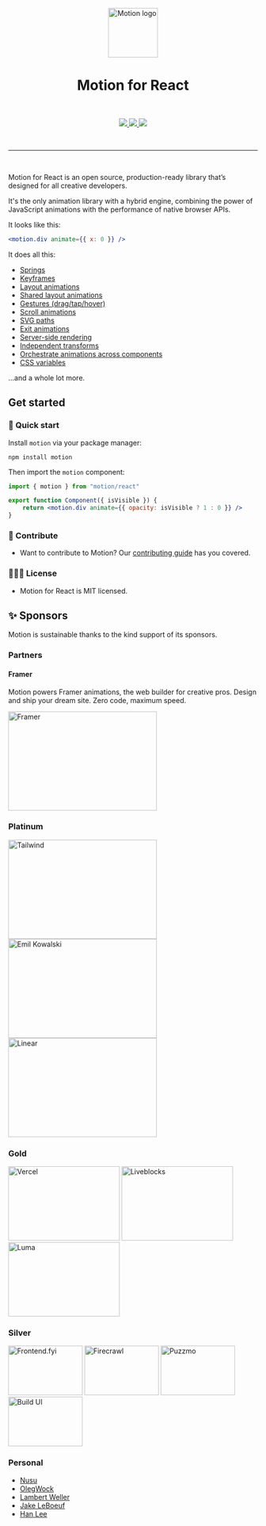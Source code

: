<p align="center">
  <img width="100" height="100" alt="Motion logo" src="https://user-images.githubusercontent.com/7850794/164965523-3eced4c4-6020-467e-acde-f11b7900ad62.png" />
</p>
<h1 align="center">Motion for React</h1>

<br>

<p align="center">
  <a href="https://www.npmjs.com/package/framer-motion" target="_blank">
    <img src="https://img.shields.io/npm/v/framer-motion.svg?style=flat-square" />
  </a>
  <a href="https://www.npmjs.com/package/framer-motion" target="_blank">
  <img src="https://img.shields.io/npm/dm/framer-motion.svg?style=flat-square" />
  </a>
  <a href="https://twitter.com/motiondotdev" target="_blank">
  <img src="https://img.shields.io/twitter/follow/framer.svg?style=social&label=Follow"  />
  </a>
</p>

<br>
<hr>
<br>

Motion for React is an open source, production-ready library that’s designed for all creative developers.

It's the only animation library with a hybrid engine, combining the power of JavaScript animations with the performance of native browser APIs.

It looks like this:

```jsx
<motion.div animate={{ x: 0 }} />
```

It does all this:

-   [Springs](https://motion.dev/docs/react-transitions#spring)
-   [Keyframes](https://motion.dev/docs/react-animation#keyframes)
-   [Layout animations](https://motion.dev/docs/react-layout-animations)
-   [Shared layout animations](https://motion.dev/docs/react-layout-animations#shared-layout-animations)
-   [Gestures (drag/tap/hover)](https://motion.dev/docs/react-gestures)
-   [Scroll animations](https://motion.dev/docs/react-scroll-animations)
-   [SVG paths](https://motion.dev/docs/react-animation#svg-line-drawing)
-   [Exit animations](https://motion.dev/docs/react-animation#exit-animations)
-   [Server-side rendering](https://motion.dev/docs/react-motion-component#server-side-rendering)
-   [Independent transforms](https://motion.dev/docs/react-motion-component#style)
-   [Orchestrate animations across components](https://motion.dev/docs/react-animation#orchestration)
-   [CSS variables](https://motion.dev/docs/react-animation#css-variables)

...and a whole lot more.

## Get started

### 🐇 Quick start

Install `motion` via your package manager:

```
npm install motion
```

Then import the `motion` component:

```jsx
import { motion } from "motion/react"

export function Component({ isVisible }) {
    return <motion.div animate={{ opacity: isVisible ? 1 : 0 }} />
}
```

### 💎 Contribute

-   Want to contribute to Motion? Our [contributing guide](https://github.com/motiondivision/motion/blob/master/CONTRIBUTING.md) has you covered.

### 👩🏻‍⚖️ License

-   Motion for React is MIT licensed.

## ✨ Sponsors

Motion is sustainable thanks to the kind support of its sponsors.

### Partners

#### Framer

Motion powers Framer animations, the web builder for creative pros. Design and ship your dream site. Zero code, maximum speed.

<a href="https://www.framer.com?utm_source=motion-readme">
  <img alt="Framer" src="https://github.com/user-attachments/assets/0404c7a1-c29d-4785-89ae-aae315f3c759" width="300px" height="200px">
</a>

### Platinum

<a href="https://tailwindcss.com"><img alt="Tailwind" src="https://github.com/user-attachments/assets/c0496f09-b8ee-4bc4-85ab-83a071bbbdec" width="300px" height="200px"></a> <a href="https://emilkowal.ski"><img alt="Emil Kowalski" src="https://github.com/user-attachments/assets/29f56b1a-37fb-4695-a6a6-151f6c24864f" width="300px" height="200px"></a> <a href="https://linear.app"><img alt="Linear" src="https://github.com/user-attachments/assets/a93710bb-d8ed-40e3-b0fb-1c5b3e2b16bb" width="300px" height="200px"></a>

### Gold

<a href="https://vercel.com"><img alt="Vercel" src="https://github.com/user-attachments/assets/23cb1e37-fa67-49ad-8f77-7f4b8eaba325" width="225px" height="150px"></a> <a href="https://liveblocks.io"><img alt="Liveblocks" src="https://github.com/user-attachments/assets/31436a47-951e-4eab-9a68-bdd54ccf9444" width="225px" height="150px"></a> <a href="https://lu.ma"><img alt="Luma" src="https://github.com/user-attachments/assets/4fae0c9d-de0f-4042-9cd6-e07885d028a9" width="225px" height="150px"></a>

### Silver

<a href="https://www.frontend.fyi/?utm_source=motion"><img alt="Frontend.fyi" src="https://github.com/user-attachments/assets/07d23aa5-69db-44a0-849d-90177e6fc817" width="150px" height="100px"></a> <a href="https://firecrawl.dev"><img alt="Firecrawl" src="https://github.com/user-attachments/assets/cba90e54-1329-4353-8fba-85beef4d2ee9" width="150px" height="100px"></a> <a href="https://puzzmo.com"><img alt="Puzzmo" src="https://github.com/user-attachments/assets/aa2d5586-e5e2-43b9-8446-db456e4b0758" width="150px" height="100px"></a> <a href="https://buildui.com"><img alt="Build UI" src="https://github.com/user-attachments/assets/024bfcd5-50e8-4b3d-a115-d5c6d6030d1c" width="150px" height="100px"></a>

### Personal

-   [Nusu](https://x.com/nusualabuga)
-   [OlegWock](https://sinja.io)
-   [Lambert Weller](https://github.com/l-mbert)
-   [Jake LeBoeuf](https://jklb.wf)
-   [Han Lee](https://github.com/hahnlee)
